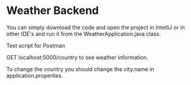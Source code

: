 # Weather Backend
You can simply download the code and open the project in IntelliJ or in other IDE's and run it from the WeatherApplication.java class.

Test script for Postman

GET localhost:5000/country to see weather information.

To change the country you should change the city.name in application.properties.


